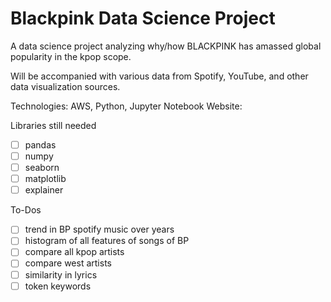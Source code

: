 # Blackpink Data Science Project
A data science project analyzing why/how BLACKPINK has amassed global popularity in the kpop scope.

Will be accompanied with various data from Spotify, YouTube, and other data visualization sources.

Technologies: AWS, Python, Jupyter Notebook
Website:

Libraries still needed

* [ ] pandas
* [ ] numpy
* [ ] seaborn
* [ ] matplotlib
* [ ] explainer

To-Dos

* [ ] trend in BP spotify music over years
* [ ] histogram of all features of songs of BP
* [ ] compare all kpop artists
* [ ] compare west artists
* [ ] similarity in lyrics
* [ ] token keywords
